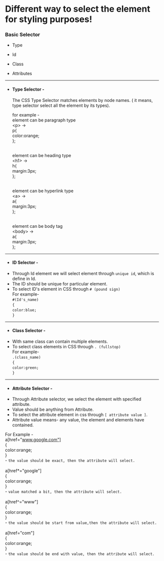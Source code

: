 # Different way to select the element for styling purposes!
<h3> Basic Selector </h3>

*   Type

*   Id 

*   Class

*   Attributes

<hr>

*  <h4> Type Selector - </h4> The CSS Type Selector matches elements by node names. ( it means, type selector select all the element by its types).

    <p>for example -  <br> element can be paragraph type <br> &lt;p&gt; &rarr;<br>
                                                                   p{ <br>
                                                                     color:orange; <br>
                                                                     };
           
    <br>element can be heading type  <br> &lt;h1&gt; &rarr; <br>
                                                    h{ <br>
                                                         margin:3px; <br>
                                                       };
    
    
    
    
    <br> element can be hyperlink type  <br> &lt;a&gt; &rarr; <br>
                                                    a{ <br>
                                                         margin:3px; <br>
                                                       };
    
    <br>  element can be body tag <br> &lt;body&gt; &rarr; <br>
                                                    a{ <br>
                                                         margin:3px; <br>
                                                       }; 





</p>
    
    
    
 <hr>
 
*   <h4> ID Selector - </h4> 
*   Through Id element we will select element through `unique id`, which is define in Id. 
*   The ID should be unique for particular element.
*   To select ID's element in CSS through `# (pound sign)`
<br> For example- 
<br> `#(Id's_name)` <br> `{` <br> `color:blue;`<br>`}`





<hr>

*  <h4> Class Selector -</h4>
*  With same class can contain multiple elements.
*  To select class elements in CSS through `. (fullstop)`
<br> For example- 
<br> `.(class_name)` <br> `{` <br> `color:green;`<br>`}`



<hr>

*  <h4> Attribute Selector -</h4>
*  Through Attribute selector, we select the element with specified attribute.
*  Value should be anything from Attribute.
*  To select the attribute element in css through `[ attribute value ]`.
*  Attribute value means- any value, the element and elements have contained.

  For Example - <br>
   a[href="www.google.com"] <br> { <br> color:orange;<br>}<br> - `the value should be exact, then the attribute will select.`<br>
   <br>
   a[href*="google"] <br> { <br> color:orange;<br>}<br> - `value matched a bit, then the attribute will select.`<br>
   <br>
   a[href^="www"] <br> { <br> color:orange;<br>}<br> - `the value should be start from value,then the attribute will select.` <br>
   <br>
   a[href="com"] <br> { <br> color:orange;<br>}<br> - `the value should be end with value, then the attribute will select.`<br>
   <br>
